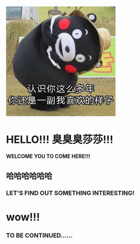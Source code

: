 ![img](https://github.com/zTonyz/zTonyz.github.io/blob/master/2.jpg?raw=true)   
# HELLO!!! 臭臭臭莎莎!!!         
**WELCOME YOU TO COME HERE!!!**   
## 哈哈哈哈哈哈      
### LET'S FIND OUT SOMETHING INTERESTING!  
# wow!!!   
### TO BE CONTINUED......

